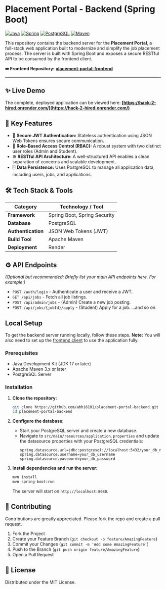 # Placement Portal - Backend (Spring Boot)

[![Java](https://img.shields.io/badge/Java-ED8B00?style=for-the-badge&logo=openjdk&logoColor=white)](https://www.java.com)
[![Spring](https://img.shields.io/badge/Spring-6DB33F?style=for-the-badge&logo=spring&logoColor=white)](https://spring.io/)
[![PostgreSQL](https://img.shields.io/badge/PostgreSQL-4169E1?style=for-the-badge&logo=postgresql&logoColor=white)](https://www.postgresql.org/)
[![Maven](https://img.shields.io/badge/Maven-C71A36?style=for-the-badge&logo=apache-maven&logoColor=white)](https://maven.apache.org/)

This repository contains the backend server for the **Placement Portal**, a full-stack web application built to modernize and simplify the job placement process. The server is built with Spring Boot and exposes a secure RESTful API to be consumed by the frontend client.

**➡️ Frontend Repository: [placement-portal-frontend](https://github.com/abhi6101/placement-portal-frontend)**

---

## ✨ Live Demo

The complete, deployed application can be viewed here:
**[https://hack-2-hired.onrender.com/](https://hack-2-hired.onrender.com/)**

## 🚀 Key Features

-   🔐 **Secure JWT Authentication:** Stateless authentication using JSON Web Tokens ensures secure communication.
-   👤 **Role-Based Access Control (RBAC):** A robust system with two distinct user roles (Admin and Student).
-   ⚙️ **RESTful API Architecture:** A well-structured API enables a clean separation of concerns and scalable development.
-   🗄️ **Data Persistence:** Uses PostgreSQL to manage all application data, including users, jobs, and applications.

## 🛠️ Tech Stack & Tools

| Category         | Technology / Tool                                  |
| ---------------- | -------------------------------------------------- |
| **Framework**    | Spring Boot, Spring Security                       |
| **Database**     | PostgreSQL                                         |
| **Authentication**| JSON Web Tokens (JWT)                              |
| **Build Tool**   | Apache Maven                                       |
| **Deployment**   | Render                                             |

## ⚙️ API Endpoints

*(Optional but recommended: Briefly list your main API endpoints here. For example:)*
-   `POST /auth/login` - Authenticate a user and receive a JWT.
-   `GET /api/jobs` - Fetch all job listings.
-   `POST /api/admin/jobs` - (Admin) Create a new job posting.
-   `POST /api/jobs/{jobId}/apply` - (Student) Apply for a job.
...and so on.

## Local Setup

To get the backend server running locally, follow these steps. **Note:** You will also need to set up the [frontend client](https://github.com/abhi6101/placement-portal-frontend) to use the application fully.

### Prerequisites

-   Java Development Kit (JDK 17 or later)
-   Apache Maven 3.x or later
-   PostgreSQL Server

### Installation

1.  **Clone the repository:**
    ```sh
    git clone https://github.com/abhi6101/placement-portal-backend.git
    cd placement-portal-backend
    ```

2.  **Configure the database:**
    -   Start your PostgreSQL server and create a new database.
    -   Navigate to `src/main/resources/application.properties` and update the datasource properties with your PostgreSQL credentials:
        ```properties
        spring.datasource.url=jdbc:postgresql://localhost:5432/your_db_name
        spring.datasource.username=your_db_username
        spring.datasource.password=your_db_password
        ```

3.  **Install dependencies and run the server:**
    ```sh
    mvn install
    mvn spring-boot:run
    ```
    The server will start on `http://localhost:8080`.

## 🤝 Contributing

Contributions are greatly appreciated. Please fork the repo and create a pull request.

1.  Fork the Project
2.  Create your Feature Branch (`git checkout -b feature/AmazingFeature`)
3.  Commit your Changes (`git commit -m 'Add some AmazingFeature'`)
4.  Push to the Branch (`git push origin feature/AmazingFeature`)
5.  Open a Pull Request

## 📄 License

Distributed under the MIT License.
